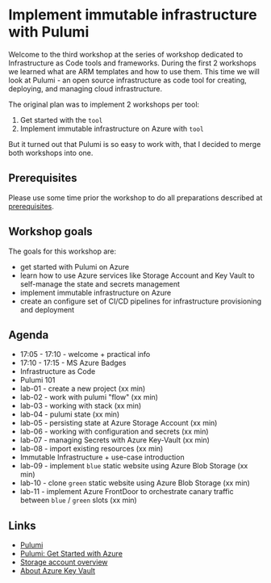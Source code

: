 # Implement immutable infrastructure with Pulumi

Welcome to the third workshop at the series of workshop dedicated to Infrastructure as Code tools and frameworks. During the first 2 workshops we learned what are ARM templates and how to use them. This time we will look at Pulumi - an open source infrastructure as code tool for creating, deploying, and managing cloud infrastructure.

The original plan was to implement 2 workshops per tool: 

1. Get started with the `tool`
2. Implement immutable infrastructure on Azure with `tool`

 But it turned out that Pulumi is so easy to work with, that I decided to merge both workshops into one.

## Prerequisites

Please use some time prior the workshop to do all preparations described at [prerequisites](prerequisites.md).

## Workshop goals

The goals for this workshop are:

* get started with Pulumi on Azure
* learn how to use Azure services like Storage Account and Key Vault  to self-manage the state and secrets management
* implement immutable infrastructure on Azure 
* create an configure set of CI/CD pipelines for infrastructure provisioning and deployment

## Agenda

* 17:05 - 17:10 - welcome + practical info
* 17:10 - 17:15 - MS Azure Badges
* Infrastructure as Code
* Pulumi 101
* lab-01 - create a new project (xx min)
* lab-02 - work with pulumi "flow" (xx min)
* lab-03 - working with stack (xx min)
* lab-04 - pulumi state (xx min)
* lab-05 - persisting state at Azure Storage Account (xx min)
* lab-06 - working with configuration and secrets (xx min)
* lab-07 - managing Secrets with Azure Key-Vault (xx min)
* lab-08 - import existing resources (xx min)
* Immutable Infrastructure + use-case introduction
* lab-09 - implement `blue` static website using Azure Blob Storage (xx min)
* lab-10 - clone `green` static website using Azure Blob Storage (xx min)
* lab-11 - implement Azure FrontDoor to orchestrate canary traffic between `blue` / `green` slots  (xx min)

## Links

* [Pulumi](https://www.pulumi.com/)
* [Pulumi: Get Started with Azure](https://www.pulumi.com/docs/get-started/azure/)
* [Storage account overview](https://docs.microsoft.com/en-us/azure/storage/common/storage-account-overview?WT.mc_id=AZ-MVP-5003837)
* [About Azure Key Vault](https://docs.microsoft.com/en-us/azure/key-vault/general/overview?WT.mc_id=AZ-MVP-5003837)

